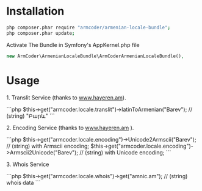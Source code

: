Installation
=======
```bash
php composer.phar require "armcoder/armenian-locale-bundle";
php composer.phar update;
```
Activate The Bundle in Symfony's  AppKernel.php file
```php
new ArmCoder\ArmenianLocaleBundle\ArmCoderArmenianLocaleBundle(),
```
Usage
=======
<p>1. Translit Service (thanks to <a target="_blank" href="http://hayeren.am/">www.hayeren.am</a>).</p>
```php
$this->get("armcoder.locale.translit")->latinToArmenian("Barev");  // (string) "Բարև"
```
<p>2. Encoding Service (thanks to <a target="_blank" href="http://hayeren.am/">www.hayeren.am</a> ).</p>
```php
$this->get("armcoder.locale.encoding")->Unicode2Armscii("Barev");  // (string) with Armscii encoding;
$this->get("armcoder.locale.encoding")->Armscii2Unicode("Barev");  // (string) with Unicode encoding;
```
<p>3. Whois Service</p>
```php
$this->get("armcoder.locale.whois")->get("amnic.am");  //  (string) whois data
```